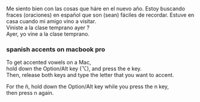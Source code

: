 
Me siento bien con las cosas que háre en el nuevo año.
Estoy buscando fraces (oraciones) en español que son (sean) fáciles de recordar.
Estuve en casa cuando mi amigo vino a visitar.   
Viniste a la clase temprano ayer ?  
Ayer, yo vine a la clase temprano.  

### spanish accents on macbook pro

To get accented vowels on a Mac,   
hold down the Option/Alt key (⌥), and press the e key.    
Then, release both keys and type the letter that you want to accent.

For the ñ, hold down the Option/Alt key while you press the n key,    
then press n again.

